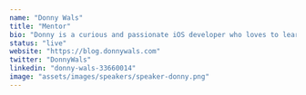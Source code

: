 ```yaml
---
name: "Donny Wals"
title: "Mentor"
bio: "Donny is a curious and passionate iOS developer who loves to learn and share knowledge. He wrote two books on mastering iOS development and the third is underway . You'll often find him browsing through Apple's frameworks and documentation looking for hidden gems."
status: "live"
website: "https://blog.donnywals.com"
twitter: "DonnyWals"
linkedin: "donny-wals-33660014"
image: "assets/images/speakers/speaker-donny.png"
---
```

